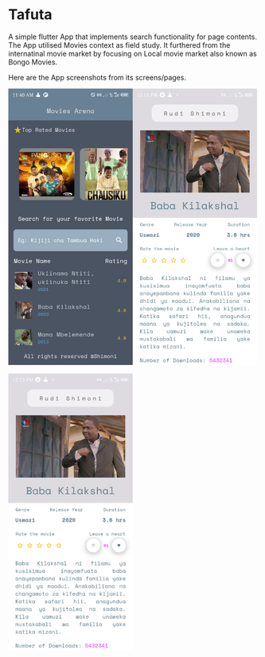 # Tafuta
A simple flutter App that implements search functionality for page contents. The App utilised Movies context as field study. It furthered from the internatinal movie market by focusing on Local movie market also known as Bongo Movies.


Here are the App screenshots from its screens/pages.







<img src="Home.png" width="250"><img src="MovieDescription.png" width="250">

<img src="MovieDescription.png" width="250">



